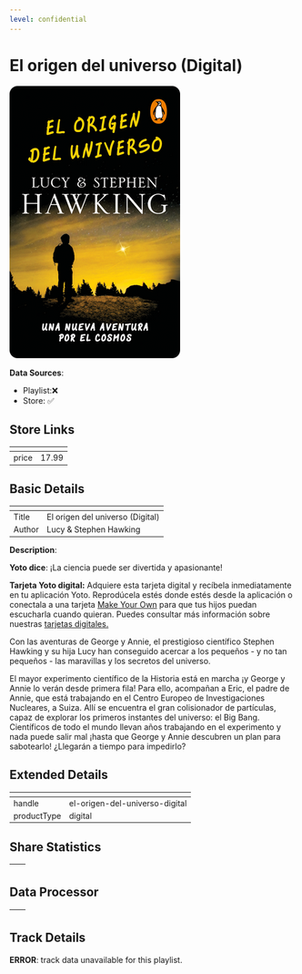 ```yaml
---
level: confidential
---
```

# El origen del universo (Digital)

![card_[bD4kH].png](../../img/cards/card_[bD4kH].png)

**Data Sources**: 

- Playlist:❌
- Store: ✅


## Store Links

| <!-- --> | <!-- --> |
| - | - |
| price | 17.99 |


## Basic Details

| <!-- --> | <!-- --> |
| - | - |
| Title | El origen del universo (Digital) |
| Author | Lucy & Stephen Hawking |

**Description**:

**Yoto dice**: ¡La ciencia puede ser divertida y apasionante!

**Tarjeta Yoto digital:** Adquiere esta tarjeta digital y recíbela inmediatamente en tu aplicación Yoto. Reprodúcela estés donde estés desde la aplicación o conectala a una tarjeta [Make Your Own](https://ca.yotoplay.com/pages/myo) para que tus hijos puedan escucharla cuando quieran. Puedes consultar más información sobre nuestras [tarjetas digitales.](https://ca.yotoplay.com/blogs/yoto-journal/what-are-digital-yoto-cards)

Con las aventuras de George y Annie, el prestigioso científico Stephen Hawking y su hija Lucy han conseguido acercar a los pequeños - y no tan pequeños - las maravillas y los secretos del universo.

El mayor experimento científico de la Historia está en marcha ¡y George y Annie lo verán desde primera fila! Para ello, acompañan a Eric, el padre de Annie, que está trabajando en el Centro Europeo de Investigaciones Nucleares, a Suiza. Allí se encuentra el gran colisionador de partículas, capaz de explorar los primeros instantes del universo: el Big Bang. Científicos de todo el mundo llevan años trabajando en el experimento y nada puede salir mal ¡hasta que George y Annie descubren un plan para sabotearlo! ¿Llegarán a tiempo para impedirlo?


## Extended Details

| <!-- --> | <!-- --> |
| - | - |
| handle | el-origen-del-universo-digital |
| productType | digital |


## Share Statistics

| <!-- --> | <!-- --> |
| - | - |


## Data Processor

| <!-- --> | <!-- --> |
| - | - |


## Track Details

**ERROR**: track data unavailable for this playlist.
